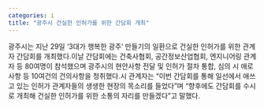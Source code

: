 ```yaml
---
categories: i
title: "광주시 건실한 인허가를 위한 간담회 개최"
---
```

광주시는 지난 29일 ‘3대가 행복한 광주’ 만들기의 일환으로 건실한 인허가를 위한 관계자 간담회를 개최했다.이날 간담회에는 건축사협회, 공간정보산업협회, 엔지니어링 관계자 등 80여명이 참석했으며 광주시의 현안사항 전달 및 인허가 절차 통합, 심의 시 애로사항 등 10여건의 건의사항을 청취했다.시 관계자는 “이번 간담회를 통해 일선에서 애쓰고 있는 인허가 관계자들의 생생한 현장의 목소리를 들었다”며 “향후에도 간담회를 수시로 개최해 건실한 인허가를 위한 소통의 자리를 만들겠다”고 말했다.